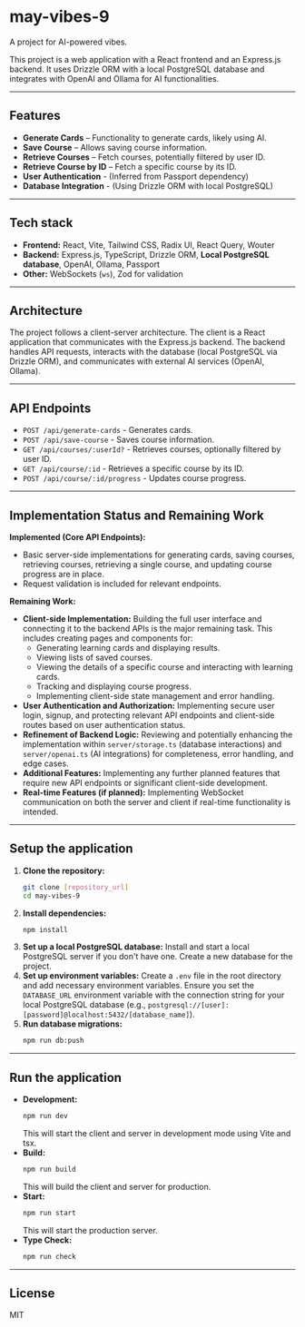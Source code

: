 # may-vibes-9
A project for AI-powered vibes.

This project is a web application with a React frontend and an Express.js backend. It uses Drizzle ORM with a local PostgreSQL database and integrates with OpenAI and Ollama for AI functionalities.

---

## Features

- **Generate Cards** – Functionality to generate cards, likely using AI.
- **Save Course** – Allows saving course information.
- **Retrieve Courses** – Fetch courses, potentially filtered by user ID.
- **Retrieve Course by ID** – Fetch a specific course by its ID.
- **User Authentication** - (Inferred from Passport dependency)
- **Database Integration** - (Using Drizzle ORM with local PostgreSQL)

---

## Tech stack

- **Frontend:** React, Vite, Tailwind CSS, Radix UI, React Query, Wouter
- **Backend:** Express.js, TypeScript, Drizzle ORM, **Local PostgreSQL database**, OpenAI, Ollama, Passport
- **Other:** WebSockets (`ws`), Zod for validation

---

## Architecture
The project follows a client-server architecture. The client is a React application that communicates with the Express.js backend. The backend handles API requests, interacts with the database (local PostgreSQL via Drizzle ORM), and communicates with external AI services (OpenAI, Ollama).

---

## API Endpoints
- `POST /api/generate-cards` - Generates cards.
- `POST /api/save-course` - Saves course information.
- `GET /api/courses/:userId?` - Retrieves courses, optionally filtered by user ID.
- `GET /api/course/:id` - Retrieves a specific course by its ID.
- `POST /api/course/:id/progress` - Updates course progress.

---

## Implementation Status and Remaining Work

**Implemented (Core API Endpoints):**
- Basic server-side implementations for generating cards, saving courses, retrieving courses, retrieving a single course, and updating course progress are in place.
- Request validation is included for relevant endpoints.

**Remaining Work:**
- **Client-side Implementation:** Building the full user interface and connecting it to the backend APIs is the major remaining task. This includes creating pages and components for:
    - Generating learning cards and displaying results.
    - Viewing lists of saved courses.
    - Viewing the details of a specific course and interacting with learning cards.
    - Tracking and displaying course progress.
    - Implementing client-side state management and error handling.
- **User Authentication and Authorization:** Implementing secure user login, signup, and protecting relevant API endpoints and client-side routes based on user authentication status.
- **Refinement of Backend Logic:** Reviewing and potentially enhancing the implementation within `server/storage.ts` (database interactions) and `server/openai.ts` (AI integrations) for completeness, error handling, and edge cases.
- **Additional Features:** Implementing any further planned features that require new API endpoints or significant client-side development.
- **Real-time Features (if planned):** Implementing WebSocket communication on both the server and client if real-time functionality is intended.

---

## Setup the application

1.  **Clone the repository:**
    ```bash
    git clone [repository_url]
    cd may-vibes-9
    ```
2.  **Install dependencies:**
    ```bash
    npm install
    ```
3.  **Set up a local PostgreSQL database:**
    Install and start a local PostgreSQL server if you don't have one. Create a new database for the project.
4.  **Set up environment variables:**
    Create a `.env` file in the root directory and add necessary environment variables. Ensure you set the `DATABASE_URL` environment variable with the connection string for your local PostgreSQL database (e.g., `postgresql://[user]:[password]@localhost:5432/[database_name]`).
5.  **Run database migrations:**
    ```bash
    npm run db:push
    ```

---

## Run the application

-   **Development:**
    ```bash
    npm run dev
    ```
    This will start the client and server in development mode using Vite and tsx.
-   **Build:**
    ```bash
    npm run build
    ```
    This will build the client and server for production.
-   **Start:**
    ```bash
    npm run start
    ```
    This will start the production server.
-   **Type Check:**
    ```bash
    npm run check
    ```

---

## License
MIT

